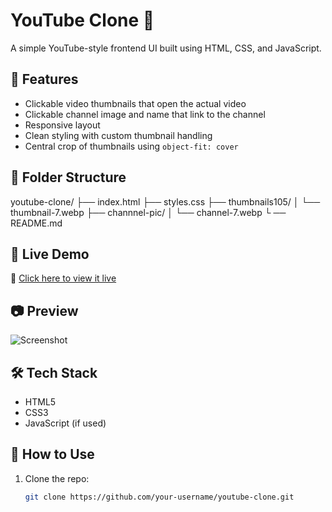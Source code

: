 # YouTube Clone 🎥

A simple YouTube-style frontend UI built using HTML, CSS, and JavaScript.

## 🔗 Features

- Clickable video thumbnails that open the actual video
- Clickable channel image and name that link to the channel
- Responsive layout
- Clean styling with custom thumbnail handling
- Central crop of thumbnails using `object-fit: cover`

## 📁 Folder Structure
youtube-clone/ 
├── index.html 
├── styles.css 
├── thumbnails105/ 
│ └── thumbnail-7.webp 
├── channnel-pic/ 
│ └── channel-7.webp 
└
── README.md


## 🚀 Live Demo

🔗 [Click here to view it live](https://your-deployment-link.com)

## 📷 Preview

![Screenshot](preview.png) <!-- Optional -->

## 🛠️ Tech Stack

- HTML5
- CSS3
- JavaScript (if used)

## 📌 How to Use

1. Clone the repo:
   ```bash
   git clone https://github.com/your-username/youtube-clone.git

